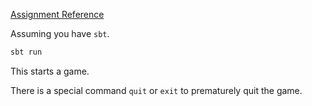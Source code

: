 [Assignment Reference](https://github.com/xpeppers/goose-game-kata)

Assuming you have `sbt`.

``` scala
sbt run
```

This starts a game.

There is a special command `quit` or `exit` to prematurely quit the game.
